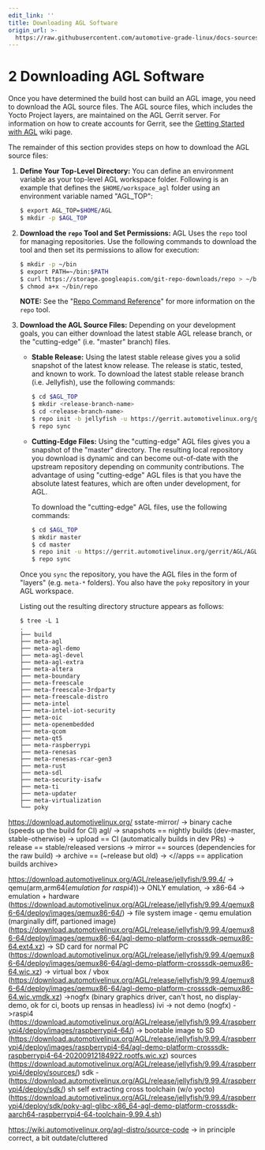 ```yaml
---
edit_link: ''
title: Downloading AGL Software
origin_url: >-
  https://raw.githubusercontent.com/automotive-grade-linux/docs-sources/master/docs/getting-started/image-workflow-download-sw.md
---
```


<!-- WARNING: This file is generated by fetch_docs.js using /home/boron/Documents/AGL/docs-webtemplate/site/_data/tocs/getting_started/master/image-development-workflow-getting-started-book.yml -->
# 2 Downloading AGL Software

Once you have determined the build host can build an AGL image,
you need to download the AGL source files.
The AGL source files, which includes the Yocto Project layers, are
maintained on the AGL Gerrit server.
For information on how to create accounts for Gerrit, see the
[Getting Started with AGL](https://wiki.automotivelinux.org/start/getting-started)
wiki page.

The remainder of this section provides steps on how to download the AGL source files:

1. **Define Your Top-Level Directory:**
   You can define an environment variable as your top-level AGL workspace folder.
   Following is an example that defines the `$HOME/workspace_agl` folder using
   an environment variable named "AGL_TOP":

   ```bash
   $ export AGL_TOP=$HOME/AGL
   $ mkdir -p $AGL_TOP
   ```

2. **Download the `repo` Tool and Set Permissions:**
   AGL Uses the `repo` tool for managing repositories.
   Use the following commands to download the tool and then set its
   permissions to allow for execution:

   ```bash
   $ mkdir -p ~/bin
   $ export PATH=~/bin:$PATH
   $ curl https://storage.googleapis.com/git-repo-downloads/repo > ~/bin/repo
   $ chmod a+x ~/bin/repo
   ```

   **NOTE:** See the
   "[Repo Command Reference](https://source.android.com/setup/develop/repo)"
   for more information on the `repo` tool.

3. **Download the AGL Source Files:**
   Depending on your development goals, you can either download the
   latest stable AGL release branch, or the "cutting-edge" (i.e. "master"
   branch) files.

   * **Stable Release:**
     Using the latest stable release gives you a solid snapshot of the
     latest know release.
     The release is static, tested, and known to work.
     To download the latest stable release branch (i.e. Jellyfish), use
     the following commands:

     ```bash
     $ cd $AGL_TOP
     $ mkdir <release-branch-name>
     $ cd <release-branch-name>
     $ repo init -b jellyfish -u https://gerrit.automotivelinux.org/gerrit/AGL/AGL-repo
     $ repo sync
     ```

   * **Cutting-Edge Files:**
     Using the "cutting-edge" AGL files gives you a snapshot of the
     "master" directory.
     The resulting local repository you download is dynamic and can become
     out-of-date with the upstream repository depending on community contributions.
     The advantage of using "cutting-edge" AGL files is that you have the
     absolute latest features, which are often under development, for AGL.

     To download the "cutting-edge" AGL files, use the following commands:

     ```bash
     $ cd $AGL_TOP
     $ mkdir master
     $ cd master
     $ repo init -u https://gerrit.automotivelinux.org/gerrit/AGL/AGL-repo
     $ repo sync
     ```

   Once you `sync` the repository, you have the AGL files in the form of
   "layers" (e.g. `meta-*` folders).
   You also have the `poky` repository in your AGL workspace.

   Listing out the resulting directory structure appears as follows:

   ```
   $ tree -L 1
   .
   ├── build
   ├── meta-agl
   ├── meta-agl-demo
   ├── meta-agl-devel
   ├── meta-agl-extra
   ├── meta-altera
   ├── meta-boundary
   ├── meta-freescale
   ├── meta-freescale-3rdparty
   ├── meta-freescale-distro
   ├── meta-intel
   ├── meta-intel-iot-security
   ├── meta-oic
   ├── meta-openembedded
   ├── meta-qcom
   ├── meta-qt5
   ├── meta-raspberrypi
   ├── meta-renesas
   ├── meta-renesas-rcar-gen3
   ├── meta-rust
   ├── meta-sdl
   ├── meta-security-isafw
   ├── meta-ti
   ├── meta-updater
   ├── meta-virtualization
   └── poky
   ```


https://download.automotivelinux.org/
    sstate-mirror/
        -> binary cache (speeds up the build for CI)
    agl/
        -> snapshots == nightly builds (dev-master, stable-otherwise)
        -> upload == CI (automatically builds in dev PRs)
        -> release == stable/released versions
        -> mirror == sources (dependencies for the raw build)
        -> archive == (~release but old)
        -> <//apps == application builds archive>

https://download.automotivelinux.org/AGL/release/jellyfish/9.99.4/ 
-> qemu(arm,arm64(*emulation for raspi4*))-> ONLY emulation, 
-> x86-64 -> emulation + hardware
        (https://download.automotivelinux.org/AGL/release/jellyfish/9.99.4/qemux86-64/deploy/images/qemux86-64/)
        -> file system image - qemu emulation (marginally diff, partioned image) (https://download.automotivelinux.org/AGL/release/jellyfish/9.99.4/qemux86-64/deploy/images/qemux86-64/agl-demo-platform-crosssdk-qemux86-64.ext4.xz)
        -> SD card for normal PC (https://download.automotivelinux.org/AGL/release/jellyfish/9.99.4/qemux86-64/deploy/images/qemux86-64/agl-demo-platform-crosssdk-qemux86-64.wic.xz)
        -> virtual box / vbox (https://download.automotivelinux.org/AGL/release/jellyfish/9.99.4/qemux86-64/deploy/images/qemux86-64/agl-demo-platform-crosssdk-qemux86-64.wic.vmdk.xz)
->nogfx (binary graphics driver, can't host, no display-demo, ok for ci, boots up rensas in headless)
    ivi -> not demo (nogfx)
->raspi4 (https://download.automotivelinux.org/AGL/release/jellyfish/9.99.4/raspberrypi4/deploy/images/raspberrypi4-64/)
    -> bootable image to SD (https://download.automotivelinux.org/AGL/release/jellyfish/9.99.4/raspberrypi4/deploy/images/raspberrypi4-64/agl-demo-platform-crosssdk-raspberrypi4-64-20200912184922.rootfs.wic.xz)
    sources (https://download.automotivelinux.org/AGL/release/jellyfish/9.99.4/raspberrypi4/deploy/sources/)
    sdk -  (https://download.automotivelinux.org/AGL/release/jellyfish/9.99.4/raspberrypi4/deploy/sdk/)
     sh self extracting cross toolchain (w/o yocto)   (https://download.automotivelinux.org/AGL/release/jellyfish/9.99.4/raspberrypi4/deploy/sdk/poky-agl-glibc-x86_64-agl-demo-platform-crosssdk-aarch64-raspberrypi4-64-toolchain-9.99.4.sh)
        

https://wiki.automotivelinux.org/agl-distro/source-code -> in principle correct, a bit outdate/cluttered

